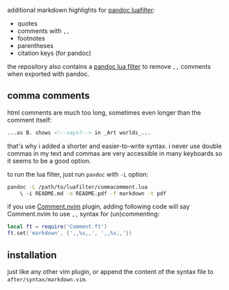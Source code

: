 additional markdown highlights for [pandoc luafilter](https://pandoc.org/lua-filters.html):

- quotes
- comments with `,,`
- footnotes
- parentheses
- citation keys (for pandoc)

the repository also contains a [pandoc lua filter](https://pandoc.org/lua-filters.html) to remove `,,` comments when exported with pandoc.

comma comments
--------------

html comments are much too long, sometimes even longer than the comment itself:

```markdown
...as B. shows <!--says?--> in _Art worlds_...
```

that's why i added a shorter and easier-to-write syntax. i never use double commas in my text and commas are very accessible in many keyboards so it seems to be a good option.

to run the lua filter, just run `pandoc` with `-L` option:

```bash
pandoc -L /path/to/luafilter/commacomment.lua 
    \ -i README.md -o README.pdf -f markdown -t pdf
```

if you use [Comment.nvim](https://github.com/numToStr/Comment.nvim) plugin, adding following code will say Comment.nvim to use `,,` syntax for (un)commenting:

```lua
local ft = require('Comment.ft')
ft.set('markdown', {',,%s,,', ',,%s,,'})
```

installation
------------

just like any other vim plugin, or append the content of the syntax file to `after/syntax/markdown.vim`.
